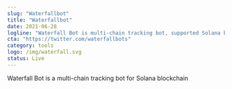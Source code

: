 ```yaml
---
slug: "Waterfallbot"
title: "Waterfallbot"
date: 2021-06-28
logline: "Waterfall Bot is multi-chain tracking bot, supported Solana blockchain"
cta: "https://twitter.com/waterfallbots"
category: tools
logo: /img/waterfall.svg
status: Live
---
```


Waterfall Bot is a multi-chain tracking bot for Solana blockchain
